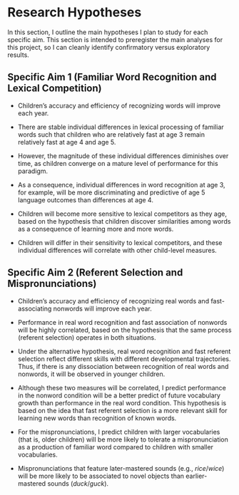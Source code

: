 
Research Hypotheses
===================

In this section, I outline the main hypotheses I plan to study for each
specific aim. This section is intended to preregister the main analyses
for this project, so I can cleanly identify confirmatory versus exploratory
results.

Specific Aim 1 (Familiar Word Recognition and Lexical Competition)
------------------------------------------------------------------

  - Children’s accuracy and efficiency of recognizing words will improve
    each year.

  - There are stable individual differences in lexical processing of
    familiar words such that children who are relatively fast at age 3
    remain relatively fast at age 4 and age 5.

  - However, the magnitude of these individual differences diminishes
    over time, as children converge on a mature level of performance for
    this paradigm.

  - As a consequence, individual differences in word recognition at
    age 3, for example, will be more discriminating and predictive of
    age 5 language outcomes than differences at age 4.

  - Children will become more sensitive to lexical competitors as they
    age, based on the hypothesis that children discover similarities
    among words as a consequence of learning more and more words.

  - Children will differ in their sensitivity to lexical competitors,
    and these individual differences will correlate with other
    child-level measures.


Specific Aim 2 (Referent Selection and Mispronunciations)
---------------------------------------------------------

  - Children’s accuracy and efficiency of recognizing real words and
    fast-associating nonwords will improve each year.

  - Performance in real word recognition and fast association of
    nonwords will be highly correlated, based on the hypothesis that the
    same process (referent selection) operates in both situations.

  - Under the alternative hypothesis, real word recognition and fast
    referent selection reflect different skills with different
    developmental trajectories. Thus, if there is any dissociation
    between recognition of real words and nonwords, it will be observed
    in younger children.

  - Although these two measures will be correlated, I predict
    performance in the nonword condition will be a better predict of
    future vocabulary growth than performance in the real word
    condition. This hypothesis is based on the idea that fast referent
    selection is a more relevant skill for learning new words than
    recognition of known words.

  - For the mispronunciations, I predict children with larger
    vocabularies (that is, older children) will be more likely to
    tolerate a mispronunciation as a production of familiar word
    compared to children with smaller vocabularies.

  - Mispronunciations that feature later-mastered sounds (e.g.,
    *rice*/*wice*) will be more likely to be associated to novel objects
    than earlier-mastered sounds (*duck*/*guck*).
